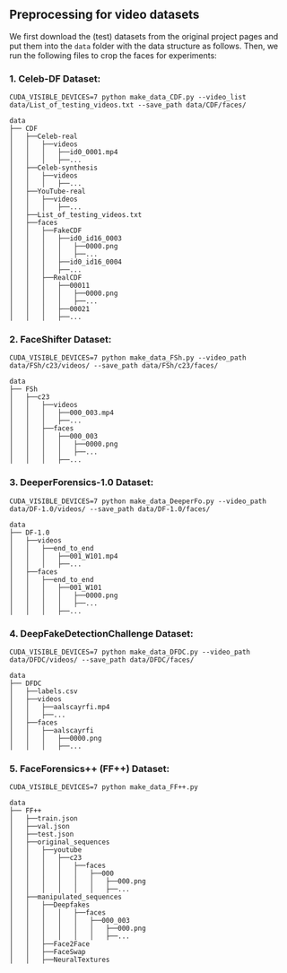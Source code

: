 ## Preprocessing for video datasets
We first download the (test) datasets from the original project pages and put them into the ``data`` folder with the data structure as follows. Then, we run the following files to crop the faces for experiments:

### 1. Celeb-DF Dataset:
```
CUDA_VISIBLE_DEVICES=7 python make_data_CDF.py --video_list data/List_of_testing_videos.txt --save_path data/CDF/faces/
```
```
data
├── CDF
│   ├──Celeb-real
│   │   ├──videos
│   │   │   ├──id0_0001.mp4
│   │   │   ├──...
│   ├──Celeb-synthesis
│   │   ├──videos
│   │   │   ├──...
│   ├──YouTube-real
│   │   ├──videos
│   │   │   ├──...
│   ├──List_of_testing_videos.txt
│   ├──faces
│   │   ├──FakeCDF
│   │   │   ├──id0_id16_0003
│   │   │   │   ├──0000.png
│   │   │   │   ├──...
│   │   │   ├──id0_id16_0004
│   │   │   ├──...
│   │   ├──RealCDF
│   │   │   ├──00011
│   │   │   │   ├──0000.png
│   │   │   │   ├──...
│   │   │   ├──00021
│   │   │   ├──...
```

### 2. FaceShifter Dataset:
```
CUDA_VISIBLE_DEVICES=7 python make_data_FSh.py --video_path data/FSh/c23/videos/ --save_path data/FSh/c23/faces/
```
```
data
├── FSh
│   ├──c23
│   │   ├──videos
│   │   │   ├──000_003.mp4
│   │   │   ├──...
│   │   ├──faces
│   │   │   ├──000_003
│   │   │   │   ├──0000.png
│   │   │   │   ├──...
│   │   │   ├──...
```

### 3. DeeperForensics-1.0 Dataset:
```
CUDA_VISIBLE_DEVICES=7 python make_data_DeeperFo.py --video_path data/DF-1.0/videos/ --save_path data/DF-1.0/faces/
```
```
data
├── DF-1.0
│   ├──videos
│   │   ├──end_to_end
│   │   │   ├──001_W101.mp4
│   │   │   ├──...
│   ├──faces
│   │   ├──end_to_end
│   │   │   ├──001_W101
│   │   │   │   ├──0000.png
│   │   │   │   ├──...
│   │   │   ├──...
```

### 4. DeepFakeDetectionChallenge Dataset:
```
CUDA_VISIBLE_DEVICES=7 python make_data_DFDC.py --video_path data/DFDC/videos/ --save_path data/DFDC/faces/
```
```
data
├── DFDC
│   ├──labels.csv
│   ├──videos
│   │   ├──aalscayrfi.mp4
│   │   ├──...
│   ├──faces
│   │   ├──aalscayrfi
│   │   │   ├──0000.png
│   │   │   ├──...
```

### 5. FaceForensics++ (FF++) Dataset:
```
CUDA_VISIBLE_DEVICES=7 python make_data_FF++.py 
```
```
data
├── FF++
│   ├──train.json
│   ├──val.json
│   ├──test.json
│   ├──original_sequences
│   │   ├──youtube
│   │   │   ├──c23
│   │   │   │   ├──faces
│   │   │   │   │   ├──000
│   │   │   │   │   │   ├──000.png
│   │   │   │   │   │   ├──...
│   ├──manipulated_sequences
│   │   ├──Deepfakes
│   │   │   │   ├──faces
│   │   │   │   │   ├──000_003
│   │   │   │   │   │   ├──000.png
│   │   │   │   │   │   ├──...
│   │   ├──Face2Face
│   │   ├──FaceSwap
│   │   ├──NeuralTextures
```
